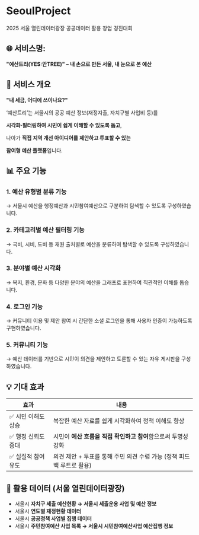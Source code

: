 # SeoulProject
2025 서울 열린데이터광장 공공데이터 활용 창업 경진대회


## 🌐 서비스명:

**"예산트리(YES:안TREE)" – 내 손으로 만든 서울, 내 눈으로 본 예산**

## 🎯 서비스 개요

**"내 세금, 어디에 쓰이나요?"**

‘예산트리’는 서울시의 공공 예산 정보(재정지출, 자치구별 사업비 등)를

**시각화·필터링하여 시민이 쉽게 이해할 수 있도록 돕고**,

나아가 **직접 지역 개선 아이디어를 제안하고 투표할 수 있는**

**참여형 예산 플랫폼**입니다.


## 📊 주요 기능

### 1. 예산 유형별 분류 기능

→ 서울시 예산을 행정예산과 시민참여예산으로 구분하여 탐색할 수 있도록 구성하였습니다.

### 2. 카테고리별 예산 필터링 기능

→ 국비, 시비, 도비 등 재원 출처별로 예산을 분류하여 탐색할 수 있도록 구성하였습니다.

### 3. 분야별 예산 시각화

→ 복지, 환경, 문화 등 다양한 분야의 예산을 그래프로 표현하여 직관적인 이해를 돕습니다.

### 4. 로그인 기능

→ 커뮤니티 이용 및 제안 참여 시 간단한 소셜 로그인을 통해 사용자 인증이 가능하도록 구현하였습니다.

### 5. 커뮤니티 기능

→ 예산 데이터를 기반으로 시민이 의견을 제안하고 토론할 수 있는 자유 게시판을 구성하였습니다.

## 💡 기대 효과

| 효과 | 내용 |
| --- | --- |
| ✅ 시민 이해도 상승 | 복잡한 예산 자료를 쉽게 시각화하여 정책 이해도 향상 |
| ✅ 행정 신뢰도 증대 | 시민이 **예산 흐름을 직접 확인하고 참여**함으로써 투명성 강화 |
| ✅ 실질적 참여 유도 | 의견 제안 + 투표를 통해 주민 의견 수렴 가능 (정책 피드백 루트로 활용) |

## 🧩 활용 데이터 (서울 열린데이터광장)

- 서울시 **자치구 세출 예산현황 → 서울시 세출운용 사업 및 예산 정보**
- 서울시 **연도별 재정현황 데이터**
- 서울시 **공공정책 사업별 집행 데이터**
- 서울시 **주민참여예산 사업 목록 → 서울시 시민참여예산사업 예산집행 정보**
